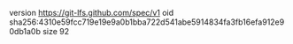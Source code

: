 version https://git-lfs.github.com/spec/v1
oid sha256:4310e59fcc719e19e9a0b1bba722d541abe5914834fa3fb16efa912e90db1a0b
size 92
